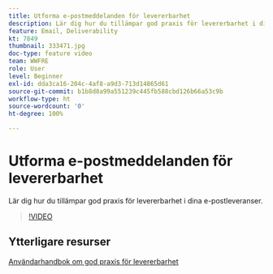 ```yaml
---
title: Utforma e-postmeddelanden för levererbarhet
description: Lär dig hur du tillämpar god praxis för levererbarhet i dina e-postleveranser.
feature: Email, Deliverability
kt: 7849
thumbnail: 333471.jpg
doc-type: feature video
team: WWFRE
role: User
level: Beginner
exl-id: dda3ca16-204c-4af8-a9d3-713d14865d61
source-git-commit: b1b8d8a99a551239c445fb588cbd126b66a53c9b
workflow-type: ht
source-wordcount: '0'
ht-degree: 100%

---
```


# Utforma e-postmeddelanden för levererbarhet

Lär dig hur du tillämpar god praxis för levererbarhet i dina e-postleveranser.

>[!VIDEO](https://video.tv.adobe.com/v/333471?quality=12&learn=on)

## Ytterligare resurser

[Användarhandbok om god praxis för levererbarhet](https://experienceleague.adobe.com/docs/deliverability-learn/deliverability-best-practice-guide/introduction.html?lang=sv)
